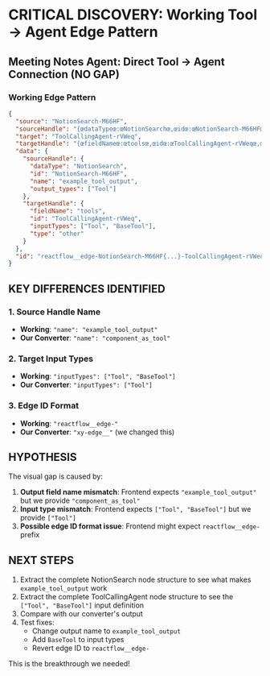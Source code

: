 # CRITICAL DISCOVERY: Working Tool → Agent Edge Pattern

## Meeting Notes Agent: Direct Tool → Agent Connection (NO GAP)

### Working Edge Pattern
```json
{
  "source": "NotionSearch-M66HF",
  "sourceHandle": "{œdataTypeœ:œNotionSearchœ,œidœ:œNotionSearch-M66HFœ,œnameœ:œexample_tool_outputœ,œoutput_typesœ:[œToolœ]}",
  "target": "ToolCallingAgent-rVWeq",
  "targetHandle": "{œfieldNameœ:œtoolsœ,œidœ:œToolCallingAgent-rVWeqœ,œinputTypesœ:[œToolœ,œBaseToolœ],œtypeœ:œotherœ}",
  "data": {
    "sourceHandle": {
      "dataType": "NotionSearch",
      "id": "NotionSearch-M66HF",
      "name": "example_tool_output",
      "output_types": ["Tool"]
    },
    "targetHandle": {
      "fieldName": "tools",
      "id": "ToolCallingAgent-rVWeq",
      "inputTypes": ["Tool", "BaseTool"],
      "type": "other"
    }
  },
  "id": "reactflow__edge-NotionSearch-M66HF{...}-ToolCallingAgent-rVWeq{...}"
}
```

## KEY DIFFERENCES IDENTIFIED

### 1. Source Handle Name
- **Working**: `"name": "example_tool_output"`
- **Our Converter**: `"name": "component_as_tool"`

### 2. Target Input Types
- **Working**: `"inputTypes": ["Tool", "BaseTool"]`
- **Our Converter**: `"inputTypes": ["Tool"]`

### 3. Edge ID Format
- **Working**: `"reactflow__edge-"`
- **Our Converter**: `"xy-edge__"` (we changed this)

## HYPOTHESIS

The visual gap is caused by:

1. **Output field name mismatch**: Frontend expects `"example_tool_output"` but we provide `"component_as_tool"`
2. **Input type mismatch**: Frontend expects `["Tool", "BaseTool"]` but we provide `["Tool"]`
3. **Possible edge ID format issue**: Frontend might expect `reactflow__edge-` prefix

## NEXT STEPS

1. Extract the complete NotionSearch node structure to see what makes `example_tool_output` work
2. Extract the complete ToolCallingAgent node structure to see the `["Tool", "BaseTool"]` input definition
3. Compare with our converter's output
4. Test fixes:
   - Change output name to `example_tool_output`
   - Add `BaseTool` to input types
   - Revert edge ID to `reactflow__edge-`

This is the breakthrough we needed!